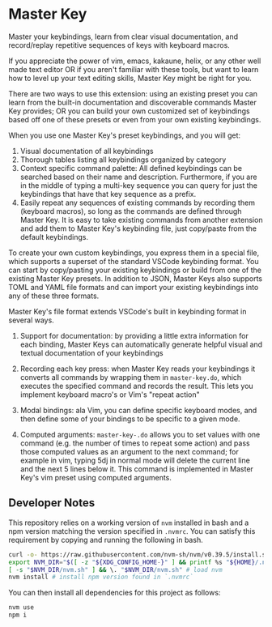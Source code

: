 # Master Key

Master your keybindings, learn from clear visual documentation, and record/replay repetitive sequences of keys with keyboard macros.

If you appreciate the power of vim, emacs, kakaune, helix, or any other well made text
editor OR if you aren't familiar with these tools, but want to learn how to level up your
text editing skills, Master Key might be right for you.

There are two ways to use this extension: using an existing preset you can learn from the
built-in documentation and discoverable commands Master Key provides; OR you can
build your own customized set of keybindings based off one of these presets or even from your own existing keybindings.

When you use one Master Key's preset keybindings, and you will get:

1. Visual documentation of all keybindings
2. Thorough tables listing all keybindings organized by category
3. Context specific command palette: All defined keybindings can be searched based on their
  name and description. Furthermore, if you are in the middle of typing a multi-key sequence
  you can query for just the keybindings that have that key sequence as a prefix.
4. Easily repeat any sequences of existing commands by recording them (keyboard macros), so
  long as the commands are defined through Master Key. It is easy to take existing commands
  from another extension and add them to Master Key's keybinding file, just copy/paste from the default keybindings.

To create your own custom keybindings, you express them in a special file, which supports a
superset of the standard VSCode keybinding format. You can start by copy/pasting your
existing keybindings or build from one of the existing Master Key presets. In addition to
JSON, Master Keys also supports TOML and YAML file formats and can import your existing keybindings into any of these three formats.

Master Key's file format extends VSCode's built in keybinding format in several ways.

1. Support for documentation: by providing a little extra information for each binding,
   Master Keys can automatically generate helpful visual and textual documentation of your
   keybindings

3. Recording each key press: when Master Key reads your keybindings it converts all commands
  by wrapping them in `master-key.do`, which executes the specified command and records the
  result. This lets you implement keyboard macro's or Vim's "repeat action"

4. Modal bindings: ala Vim, you can define specific keyboard modes, and then define
   some of your bindings to be specific to a given mode.

5. Computed arguments: `master-key-.do` allows you to set values with one command (e.g. the
  number of times to repeat some action) and pass those computed values as an argument
  to the next command; for example in vim, typing 5dj in normal mode will delete the current
  line and the next 5 lines below it. This command is implemented in Master Key's vim preset
  using computed arguments.

## Developer Notes

This repository relies on a working version of `nvm` installed in bash and a npm version
matching the version specified in `.nvmrc`. You can satisfy this requirement by copying and
running the following in bash.

```sh
curl -o- https://raw.githubusercontent.com/nvm-sh/nvm/v0.39.5/install.sh | bash # install nvm
export NVM_DIR="$([ -z "${XDG_CONFIG_HOME-}" ] && printf %s "${HOME}/.nvm" || printf %s "${XDG_CONFIG_HOME}/nvm")"
[ -s "$NVM_DIR/nvm.sh" ] && \. "$NVM_DIR/nvm.sh" # load nvm
nvm install # install npm version found in `.nvmrc`
```

You can then install all dependencies for this project as follows:

```sh
nvm use
npm i
```
